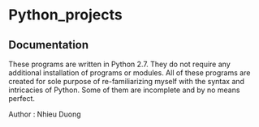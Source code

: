 # Python_projects
Documentation
-----------------

These programs are written in Python 2.7. They do not require any additional installation of 
programs or modules. All of these programs are created for sole purpose of re-familiarizing myself with the syntax and intricacies of Python. Some of them are incomplete and by no means perfect.

Author : Nhieu Duong
